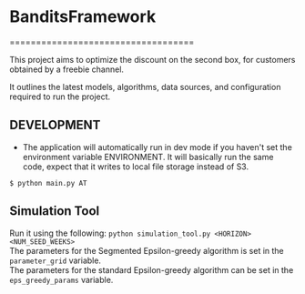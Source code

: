 # BanditsFramework
===================================

This project aims to optimize the discount on the second box, for customers obtained by a freebie channel.

It outlines the latest models, algorithms, data sources, and configuration required to run the project.

## DEVELOPMENT

* The application will automatically run in dev mode if you haven't set the environment variable ENVIRONMENT. It will basically run the same code, expect that it writes to local file storage instead of S3.

``` shell
$ python main.py AT
```

## Simulation Tool

Run it using the following: `python simulation_tool.py <HORIZON> <NUM_SEED_WEEKS>`  
The parameters for the Segmented Epsilon-greedy algorithm is set in the `parameter_grid` variable.  
The parameters for the standard Epsilon-greedy algorithm can be set in the `eps_greedy_params` variable.  

